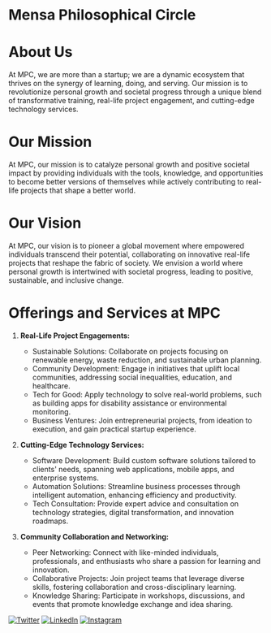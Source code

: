# Mensa Philosophical Circle

# About Us
At MPC, we are more than a startup; we are a dynamic ecosystem that thrives on the synergy of learning, doing, and serving. Our mission is to revolutionize personal growth and societal progress through a unique blend of transformative training, real-life project engagement, and cutting-edge technology services.

# Our Mission

At MPC, our mission is to catalyze personal growth and positive societal impact by providing individuals with the tools, knowledge, and opportunities to become better versions of themselves while actively contributing to real-life projects that shape a better world.

# Our Vision
At MPC, our vision is to pioneer a global movement where empowered individuals transcend their potential, collaborating on innovative real-life projects that reshape the fabric of society. We envision a world where personal growth is intertwined with societal progress, leading to positive, sustainable, and inclusive change.


# Offerings and Services at MPC

1. **Real-Life Project Engagements:**
   - Sustainable Solutions: Collaborate on projects focusing on renewable energy, waste reduction, and sustainable urban planning.
   - Community Development: Engage in initiatives that uplift local communities, addressing social inequalities, education, and healthcare.
   - Tech for Good: Apply technology to solve real-world problems, such as building apps for disability assistance or environmental monitoring.
   - Business Ventures: Join entrepreneurial projects, from ideation to execution, and gain practical startup experience.

2. **Cutting-Edge Technology Services:**
   - Software Development: Build custom software solutions tailored to clients' needs, spanning web applications, mobile apps, and enterprise systems.
   - Automation Solutions: Streamline business processes through intelligent automation, enhancing efficiency and productivity.
   - Tech Consultation: Provide expert advice and consultation on technology strategies, digital transformation, and innovation roadmaps.


3. **Community Collaboration and Networking:**
   - Peer Networking: Connect with like-minded individuals, professionals, and enthusiasts who share a passion for learning and innovation.
   - Collaborative Projects: Join project teams that leverage diverse skills, fostering collaboration and cross-disciplinary learning.
   - Knowledge Sharing: Participate in workshops, discussions, and events that promote knowledge exchange and idea sharing.


[![Twitter](https://img.shields.io/badge/Twitter-MPC-blue.svg)](https://twitter.com/mpcircle)
[![LinkedIn](https://img.shields.io/badge/LinkedIn-MPC-blue.svg)](https://www.linkedin.com/company/mensa-philosophical-circus/)
[![Instagram](https://img.shields.io/badge/Instagram-MPC-blue.svg)](https://instagram.com/mensaphilosophicalcircle)

